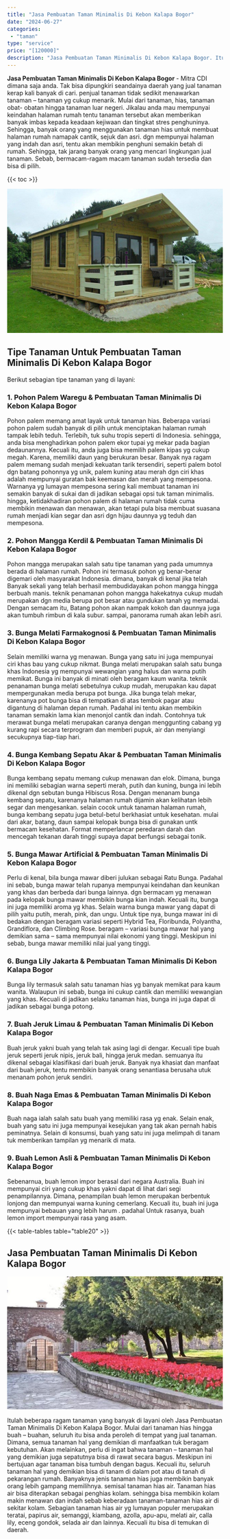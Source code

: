 ```yaml
---
title: "Jasa Pembuatan Taman Minimalis Di Kebon Kalapa Bogor"
date: "2024-06-27"
categories:
 - "taman"
type: "service"
price: "[120000]"
description: "Jasa Pembuatan Taman Minimalis Di Kebon Kalapa Bogor. Itulah beberapa ragam tanaman yang banyak di layani oleh Jasa Pembuatan Taman Minimalis Di Kebon Kalapa B..."
---
```


**Jasa Pembuatan Taman Minimalis Di Kebon Kalapa Bogor** - Mitra CDI dimana saja anda. Tak bisa dipungkiri seandainya daerah yang jual tanaman kerap kali banyak di cari. penjual tanaman tidak sedikit menawarkan tanaman – tanaman yg cukup menarik. Mulai dari tanaman, hias, tanaman obat- obatan hingga tanaman luar negeri. Jikalau anda mau mempunyai keindahan halaman rumah tentu tanaman tersebut akan memberikan banyak imbas kepada keadaan kejiwaan dan tingkat stres penghuninya. Sehingga, banyak orang yang menggunakan tanaman hias untuk membuat halaman rumah namapak cantik, sejuk dan asri. dgn mempunyai halaman yang indah dan asri, tentu akan membikin penghuni semakin betah di rumah. Sehingga, tak jarang banyak orang yang mencari lingkungan jual tanaman. Sebab, bermacam-ragam macam tanaman sudah tersedia dan bisa di pilih.

{{< toc >}}

![Jasa Pembuatan Taman Minimalis Di Kebon Kalapa Bogor](/images/taman/rumah-tahan-gempa.jpg)

## Tipe Tanaman Untuk Pembuatan Taman Minimalis Di Kebon Kalapa Bogor

Berikut sebagian tipe tanaman yang di layani:

### 1\. Pohon Palem Waregu & Pembuatan Taman Minimalis Di Kebon Kalapa Bogor

Pohon palem memang amat layak untuk tanaman hias. Beberapa variasi pohon palem sudah banyak di pilih untuk menciptakan halaman rumah tampak lebih teduh. Terlebih, tuk suhu tropis seperti di Indonesia. sehingga, anda bisa menghadirkan pohon palem ekor tupai yg mekar pada bagian dedaunannya. Kecuali itu, anda juga bisa memilih palem kipas yg cukup megah. Karena, memiliki daun yang berukuran besar. Banyak nya ragam palem memang sudah menjadi kekuatan tarik tersendiri, seperti palem botol dgn batang pohonnya yg unik, palem kuning atau merah dgn ciri khas adalah mempunyai guratan bak keemasan dan merah yang mempesona. Warnanya yg lumayan mempesona sering kali membuat tanaman ini semakin banyak di sukai dan di jadikan sebagai opsi tuk taman minimalis. hingga, ketidakhadiran pohon palem di halaman rumah tidak cuma membikin menawan dan menawan, akan tetapi pula bisa membuat suasana rumah menjadi kian segar dan asri dgn hijau daunnya yg teduh dan mempesona.

### 2\. Pohon Mangga Kerdil & Pembuatan Taman Minimalis Di Kebon Kalapa Bogor

Pohon mangga merupakan salah satu tipe tanaman yang pada umumnya berada di halaman rumah. Pohon ini termasuk pohon yg benar-benar digemari oleh masyarakat Indonesia. dimana, banyak di kenal jika telah Banyak sekali yang telah berhasil membudidayakan pohon mangga hingga berbuah manis. teknik penamanan pohon mangga hakekatnya cukup mudah merupakan dgn media berupa pot besar atau gundukan tanah yg memadai. Dengan semacam itu, Batang pohon akan nampak kokoh dan daunnya juga akan tumbuh rimbun di kala subur. sampai, panorama rumah akan lebih asri.

### 3\. Bunga Melati Farmakognosi & Pembuatan Taman Minimalis Di Kebon Kalapa Bogor

Selain memiliki warna yg menawan. Bunga yang satu ini juga mempunyai ciri khas bau yang cukup nikmat. Bunga melati merupakan salah satu bunga khas Indonesia yg mempunyai wewangian yang halus dan warna putih memikat. Bunga ini banyak di minati oleh beragam kaum wanita. teknik penanaman bunga melati sebetulnya cukup mudah, merupakan kau dapat mempergunakan media berupa pot bunga. Jika bunga telah mekar, karenanya pot bunga bisa di tempatkan di atas tembok pagar atau digantung di halaman depan rumah. Padahal ini tentu akan membikin tanaman semakin lama kian menonjol cantik dan indah. Contohnya tuk merawat bunga melati merupakan caranya dengan menggunting cabang yg kurang rapi secara terprogram dan memberi pupuk, air dan menyiangi secukupnya tiap-tiap hari.

### 4\. Bunga Kembang Sepatu Akar & Pembuatan Taman Minimalis Di Kebon Kalapa Bogor

Bunga kembang sepatu memang cukup menawan dan elok. Dimana, bunga ini memiliki sebagian warna seperti merah, putih dan kuning, bunga ini lebih dikenal dgn sebutan bunga Hibiscus Rosa. Dengan menanam bunga kembang sepatu, karenanya halaman rumah dijamin akan kelihatan lebih segar dan mengesankan. selain cocok untuk tanaman halaman rumah, bunga kembang sepatu juga betul-betul berkhasiat untuk kesehatan. mulai dari akar, batang, daun sampai kelopak bunga bisa di gunakan untk bermacam kesehatan. Format memperlancar peredaran darah dan mencegah tekanan darah tinggi supaya dapat berfungsi sebagai tonik.

### 5\. Bunga Mawar Artificial & Pembuatan Taman Minimalis Di Kebon Kalapa Bogor

Perlu di kenal, bila bunga mawar diberi julukan sebagai Ratu Bunga. Padahal ini sebab, bunga mawar telah rupanya mempunyai keindahan dan keunikan yang khas dan berbeda dari bunga lainnya. dgn bermacam yg menawan pada kelopak bunga mawar membikin bunga kian indah. Kecuali itu, bunga ini juga memiliki aroma yg khas. Selain warna bunga mawar yang dapat di pilih yaitu putih, merah, pink, dan ungu. Untuk tipe nya, bunga mawar ini di bedakan dengan beragam variasi seperti Hybrid Tea, Floribunda, Polyantha, Grandiflora, dan Climbing Rose. beragam – variasi bunga mawar hal yang demikian sama – sama mempunyai nilai ekonomi yang tinggi. Meskipun ini sebab, bunga mawar memiliki nilai jual yang tinggi.

### 6\. Bunga Lily Jakarta & Pembuatan Taman Minimalis Di Kebon Kalapa Bogor

Bunga lily termasuk salah satu tanaman hias yg banyak memikat para kaum wanita. Walaupun ini sebab, bunga ini cukup cantik dan memiliki wewangian yang khas. Kecuali di jadikan selaku tanaman hias, bunga ini juga dapat di jadikan sebagai bunga potong.

### 7\. Buah Jeruk Limau & Pembuatan Taman Minimalis Di Kebon Kalapa Bogor

Buah jeruk yakni buah yang telah tak asing lagi di dengar. Kecuali tipe buah jeruk seperti jeruk nipis, jeruk bali, hingga jeruk medan. semuanya itu dikenal sebagai klasifikasi dari buah jeruk. Banyak nya khasiat dan manfaat dari buah jeruk, tentu membikin banyak orang senantiasa berusaha utuk menanam pohon jeruk sendiri.

### 8\. Buah Naga Emas & Pembuatan Taman Minimalis Di Kebon Kalapa Bogor

Buah naga ialah salah satu buah yang memiliki rasa yg enak. Selain enak, buah yang satu ini juga mempunyai kesejukan yang tak akan pernah habis peminatnya. Selain di konsumsi, buah yang satu ini juga melimpah di tanam tuk memberikan tampilan yg menarik di mata.

### 9\. Buah Lemon Asli & Pembuatan Taman Minimalis Di Kebon Kalapa Bogor

Sebenarnua, buah lemon impor berasal dari negara Australia. Buah ini mempunyai ciri yang cukup khas yakni dapat di lihat dari segi penampilannya. Dimana, penampilan buah lemon merupakan berbentuk lonjong dan mempunyai warna kuning cemerlang. Kecuali itu, buah ini juga mempunyai bebauan yang lebih harum . padahal Untuk rasanya, buah lemon import mempunyai rasa yang asam.

{{< table-tables table="table20" >}}

## Jasa Pembuatan Taman Minimalis Di Kebon Kalapa Bogor

![Jasa Pembuatan Taman Minimalis Di Kebon Kalapa Bogor](/images/taman/taman650x400-29.jpg)

Itulah beberapa ragam tanaman yang banyak di layani oleh Jasa Pembuatan Taman Minimalis Di Kebon Kalapa Bogor. Mulai dari tanaman hias hingga buah – buahan, seluruh itu bisa anda peroleh di tempat yang jual tanaman. Dimana, semua tanaman hal yang demikian di manfaatkan tuk beragam kebutuhan. Akan melainkan, perlu di ingat bahwa tanaman – tanaman hal yang demikian juga sepatutnya bisa di rawat secara bagus. Meskipun ini bertujuan agar tanaman bisa tumbuh dengan bagus. Kecuali itu, seluruh tanaman hal yang demikian bisa di tanam di dalam pot atau di tanah di pekarangan rumah. Banyaknya jenis tanaman hias juga membikin banyak orang lebih gampang memilihnya. semisal tanaman hias air. Tanaman hias air bisa diterapkan sebagai penghias kolam. sehingga bisa membikin kolam makin menawan dan indah sebab keberadaan tanaman-tanaman hias air di sekitar kolam. Sebagian tanaman hias air yg lumayan populer merupakan teratai, papirus air, semanggi, kiambang, azolla, apu-apu, melati air, calla lily, eceng gondok, selada air dan lainnya. Kecuali itu bisa di temukan di daerah.
